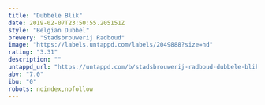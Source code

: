 ```yaml
---
title: "Dubbele Blik"
date: 2019-02-07T23:50:55.205151Z
style: "Belgian Dubbel"
brewery: "Stadsbrouwerij Radboud"
image: "https://labels.untappd.com/labels/2049888?size=hd"
rating: "3.31"
description: ""
untappd_url: "https://untappd.com/b/stadsbrouwerij-radboud-dubbele-blik/2049888"
abv: "7.0"
ibu: "0"
robots: noindex,nofollow
---
```

